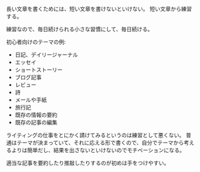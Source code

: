 長い文章を書くためには、短い文章を書けないといけない。
短い文章から練習する。

練習なので、毎日続けられる小さな習慣にして、毎日続ける。

初心者向けのテーマの例:

- 日記、デイリージャーナル
- エッセイ
- ショートストーリー
- ブログ記事
- レビュー
- 詩
- メールや手紙
- 旅行記
- 既存の情報の要約
- 既存の記事の編集

ライティングの仕事をとにかく請けてみるというのは練習として悪くない。
普通はテーマが決まっていて、それに応える形で書くので、自分でテーマから考えるよりは簡単だし、結果を出さないといけないのでモチベーションになる。

適当な記事を要約したり推敲したりするのが初めは手をつけやすい。
